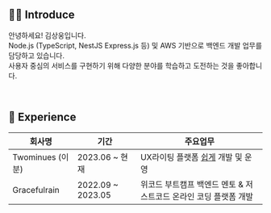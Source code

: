 ## 🧑‍💻 Introduce

안녕하세요! 김상웅입니다.<br>
Node.js (TypeScript, NestJS Express.js 등) 및 AWS 기반으로 백엔드 개발 업무를 담당하고 있습니다.<br>
사용자 중심의 서비스를 구현하기 위해 다양한 분야를 학습하고 도전하는 것을 좋아합니다.

<br>

## 🏃 Experience

|회사명|기간|주요업무|
|---|---|---|
|Twominues (이분)|2023.06 ~ 현재|UX라이팅 플랫폼 [쉽게](https://www.twominutes.co.kr/) 개발 및 운영|
|Gracefulrain|2022.09 ~ 2023.05|위코드 부트캠프 백엔드 멘토 & 저스트코드 온라인 코딩 플랫폼 개발|
